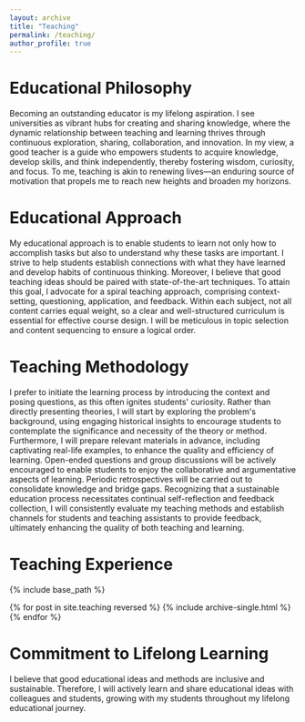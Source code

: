 ```yaml
---
layout: archive
title: "Teaching"
permalink: /teaching/
author_profile: true
---
```


Educational Philosophy
======
Becoming an outstanding educator is my lifelong aspiration. I see universities as vibrant hubs for creating and sharing knowledge, where the dynamic relationship between teaching and learning thrives through continuous exploration, sharing, collaboration, and innovation. In my view, a good teacher is a guide who empowers students to acquire knowledge, develop skills, and think independently, thereby fostering wisdom, curiosity, and focus. To me, teaching is akin to renewing lives—an enduring source of motivation that propels me to reach new heights and broaden my horizons.


Educational Approach
======
My educational approach is to enable students to learn not only how to accomplish tasks but also to understand why these tasks are important. I strive to help students establish connections with what they have learned and develop habits of continuous thinking. Moreover, I believe that good teaching ideas should be paired with state-of-the-art techniques. To attain this goal, I advocate for a spiral teaching approach, comprising context-setting, questioning, application, and feedback. Within each subject, not all content carries equal weight, so a clear and well-structured curriculum is essential for effective course design. I will be meticulous in topic selection and content sequencing to ensure a logical order.


Teaching Methodology
======
I prefer to initiate the learning process by introducing the context and posing questions, as this often ignites students' curiosity. Rather than directly presenting theories, I will start by exploring the problem's background, using engaging historical insights to encourage students to contemplate the significance and necessity of the theory or method. Furthermore, I will prepare relevant materials in advance, including captivating real-life examples, to enhance the quality and efficiency of learning. Open-ended questions and group discussions will be actively encouraged to enable students to enjoy the collaborative and argumentative aspects of learning. Periodic retrospectives will be carried out to consolidate knowledge and bridge gaps. Recognizing that a sustainable education process necessitates continual self-reflection and feedback collection, I will consistently evaluate my teaching methods and establish channels for students and teaching assistants to provide feedback, ultimately enhancing the quality of both teaching and learning.


Teaching Experience
======
{% include base_path %}

{% for post in site.teaching reversed %}
  {% include archive-single.html %}
{% endfor %}


Commitment to Lifelong Learning
======
I believe that good educational ideas and methods are inclusive and sustainable. Therefore, I will actively learn and share educational ideas with colleagues and students, growing with my students throughout my lifelong educational journey.
